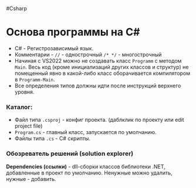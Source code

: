 #Csharp

# Основа программы на C#

- C# - Регистрозависимый язык.
- Комментарии - `//` - однострочный `/* */` - многострочный
- Начиная с VS2022 можно не создавать класс `Programm` с методом `Main`. Весь код (кроме инициализаций других классов и структур) не помещенный явно в какой-либо класс оборачивается компилятором в `Programm-Main`.
- Все определения типов должны идти после инструкций верхнего уровня.

### Каталог:
- Файл типа `.csproj` - конфиг проекта. (даблклик по проекту или edit project file)
- `Program.cs` - главный класс, запускается по умолчанию.
- Файлы типа `.cs` - C# скрипты.

### Обозреватель решений (solution explorer)
**Dependencies (ссылки)** - dll-сборки классов библиотеки .NET, добавленные в проект по умолчанию. Ненужные можно удалить, нужные - добавить.
